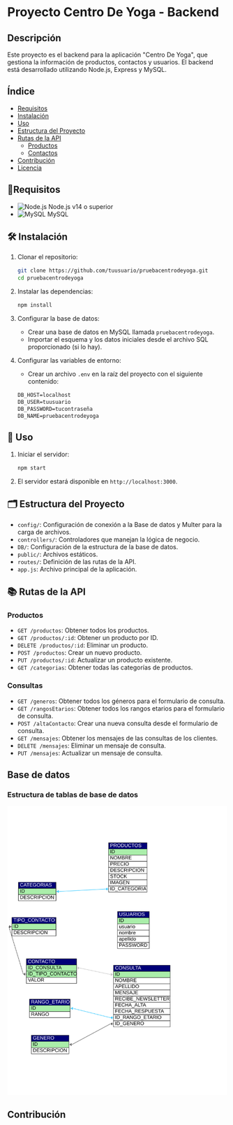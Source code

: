 # Proyecto Centro De Yoga - Backend

## Descripción

Este proyecto es el backend para la aplicación "Centro De Yoga", que gestiona la información de productos, contactos y usuarios. El backend está desarrollado utilizando Node.js, Express y MySQL.

## Índice

- [Requisitos](#requisitos)
- [Instalación](#instalación)
- [Uso](#uso)
- [Estructura del Proyecto](#estructura-del-proyecto)
- [Rutas de la API](#rutas-de-la-api)
  - [Productos](#productos)
  - [Contactos](#contactos)
- [Contribución](#contribución)
- [Licencia](#licencia)

## 🚀Requisitos

- ![Node.js](https://img.shields.io/badge/Node.js-14%2B-green) Node.js v14 o superior
- ![MySQL](https://img.shields.io/badge/MySQL-5.7%2B-blue) MySQL

## 🛠 Instalación

1. Clonar el repositorio:

    ```bash
    git clone https://github.com/tuusuario/pruebacentrodeyoga.git
    cd pruebacentrodeyoga
    ```

2. Instalar las dependencias:

    ```bash
    npm install
    ```

3. Configurar la base de datos:

   - Crear una base de datos en MySQL llamada `pruebacentrodeyoga`.
   - Importar el esquema y los datos iniciales desde el archivo SQL proporcionado (si lo hay).

4. Configurar las variables de entorno:

   - Crear un archivo `.env` en la raíz del proyecto con el siguiente contenido:

    ```env
    DB_HOST=localhost
    DB_USER=tuusuario
    DB_PASSWORD=tucontraseña
    DB_NAME=pruebacentrodeyoga
    ```

## 🚀 Uso

1. Iniciar el servidor:

    ```bash
    npm start
    ```

2. El servidor estará disponible en `http://localhost:3000`.

## 🗂 Estructura del Proyecto

- `config/`: Configuración de conexión a la Base de datos y Multer para la carga de archivos.
- `controllers/`: Controladores que manejan la lógica de negocio.
- `DB/`: Configuración de la estructura de la base de datos.
- `public/`: Archivos estáticos.
- `routes/`: Definición de las rutas de la API.
- `app.js`: Archivo principal de la aplicación.

## 📚 Rutas de la API

### Productos

- `GET /productos`: Obtener todos los productos.
- `GET /productos/:id`: Obtener un producto por ID.
- `DELETE /productos/:id`: Eliminar un producto.
- `POST /productos`: Crear un nuevo producto.
- `PUT /productos/:id`: Actualizar un producto existente.
- `GET /categorias`: Obtener todas las categorías de productos.

### Consultas

- `GET /generos`: Obtener todos los géneros para el formulario de consulta.
- `GET /rangosEtarios`: Obtener todos los rangos etarios para el formulario de consulta.
- `POST /altaContacto`: Crear una nueva consulta desde el formulario de consulta.
- `GET /mensajes`: Obtener los mensajes de las consultas de los clientes.
- `DELETE /mensajes`: Eliminar un mensaje de consulta.
- `PUT /mensajes`: Actualizar un mensaje de consulta.

## Base de datos

### Estructura de tablas de base de datos

![Estructura de tablas](/DB/yoga.svg)


## Contribución




